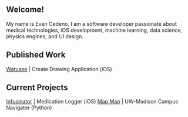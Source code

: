 ## Welcome!

My name is Evan Cedeno. I am a software developer passionate about medical technologies, iOS development, machine learning, data science, physics engines, and UI design.


## Published Work
[Watusee](https://github.com/EvanC8/Watusee) | Create Drawing Application (iOS)

## Current Projects
[Infusinator](https://github.com/EvanC8/Infusinator) | Medication Logger (iOS)
[Map Map](https://github.com/EvanC8/Infusinator) | UW-Madison Campus Navigator (Python)
